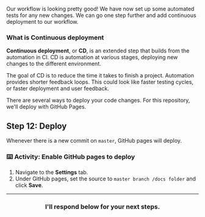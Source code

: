 Our workflow is looking pretty good! We have now set up some automated tests for any new changes. We can go one step further and add continuous deployment to our workflow.

### What is Continuous deployment

**Continuous deployment**, or **CD**, is an extended step that builds from the automation in CI. CD is automation at various stages, deploying new changes to the different environment.

The goal of CD is to reduce the time it takes to finish a project. Automation provides shorter feedback loops. This could look like faster testing cycles, or faster deployment and user feedback.

There are several ways to deploy your code changes. For this repository, we'll deploy with GitHub Pages.

## Step 12: Deploy

Whenever there is a new commit on `master`, GitHub pages will deploy.

### :keyboard: Activity: Enable GitHub pages to deploy

1. Navigate to the **Settings** tab.
1. Under GitHub pages, set the source to `master branch /docs folder` and click **Save**.

<hr>
<h3 align="center">I'll respond below for your next steps.</h3>
